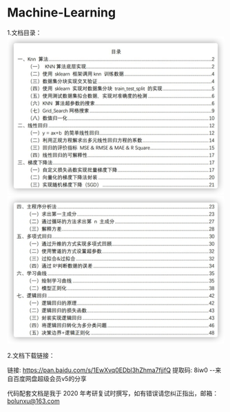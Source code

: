 # Machine-Learning
1.文档目录：
![image](https://github.com/XuDaHaoRen/Machine-Learning/blob/master/img/mulu1.png)
![image](https://github.com/XuDaHaoRen/Machine-Learning/blob/master/img/mulu2.png)


2.文档下载链接：

链接: https://pan.baidu.com/s/1EwXvq0EDbl3hZhma7fjjfQ 提取码: 8iw0
--来自百度网盘超级会员v5的分享



代码配套文档是我于 2020 年考研复试时撰写，如有错误请您纠正指出，邮箱：bolunxu@163.com
